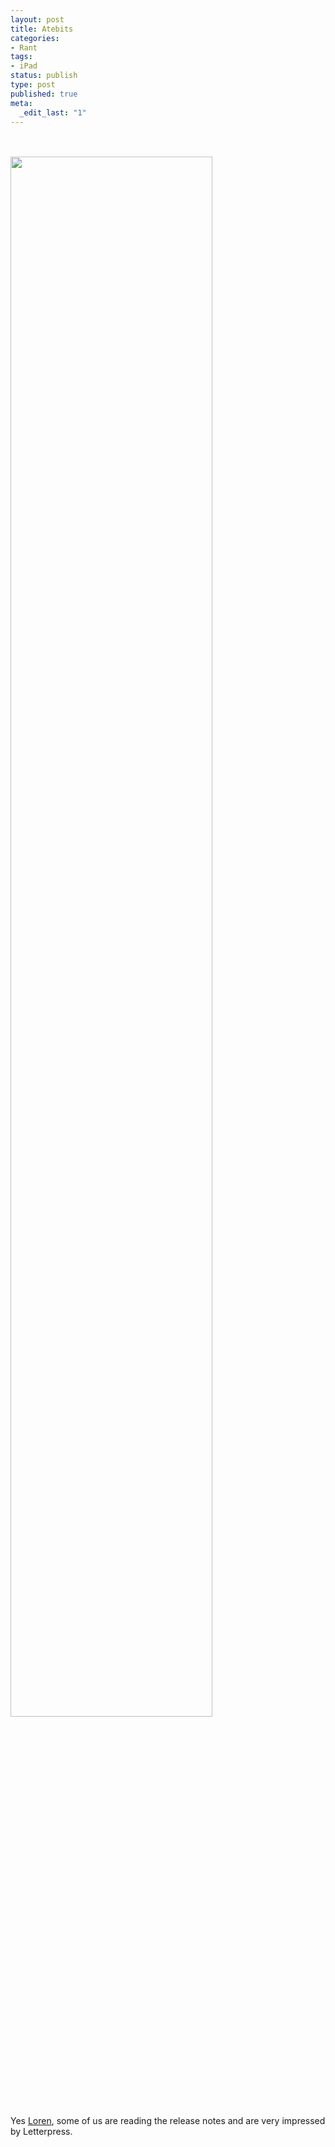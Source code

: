 ```yaml
--- 
layout: post
title: Atebits
categories: 
- Rant
tags: 
- iPad
status: publish
type: post
published: true
meta: 
  _edit_last: "1"
---
```

<br /><br /><a href="http://www.preenandprune.com/cocoamondo/wp-content/uploads/2012/11/20121117-103625.jpg"><img src="http://www.preenandprune.com/cocoamondo/wp-content/uploads/2012/11/20121117-103625.jpg" width=80% /></a>

Yes <a href="http://twitter.com/lorenb">Loren</a>, some of us are reading the release notes and are very impressed by Letterpress.
